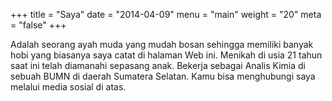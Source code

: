 +++
title = "Saya"
date = "2014-04-09"
menu = "main"
weight = "20"
meta = "false"
+++

Adalah seorang ayah muda yang mudah bosan sehingga memiliki banyak hobi yang biasanya saya catat di halaman Web ini. 
Menikah di usia 21 tahun saat ini telah diamanahi sepasang anak. 
Bekerja sebagai Analis Kimia di sebuah BUMN di daerah Sumatera Selatan.
Kamu bisa menghubungi saya melalui media sosial di atas.